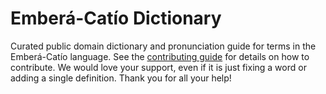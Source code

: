 
# Emberá-Catío Dictionary

Curated public domain dictionary and pronunciation guide for terms in the Emberá-Catío language. See the [contributing guide](https://github.com/drumworkteam/term/blob/make/.github/contributing.md) for details on how to contribute. We would love your support, even if it is just fixing a word or adding a single definition. Thank you for all your help!